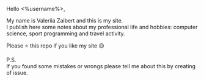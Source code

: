 Hello <%username%>,

My name is Valeriia Zaibert and this is my site.  
I publish here some notes about my professional life and hobbies: computer science, sport programming and travel activity.

Please :star: this repo if you like my site :wink:

P.S.  
If you found some mistakes or wrongs please tell me about this by creating of issue.
